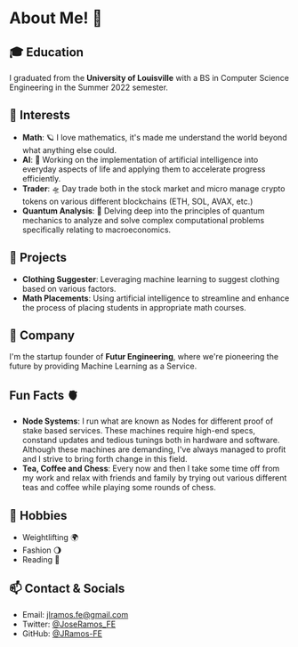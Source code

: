 # About Me! 🌌

## 🎓 Education
I graduated from the **University of Louisville** with a BS in Computer Science Engineering in the Summer 2022 semester.

## 🌠 Interests
- **Math**: 🪐 I love mathematics, it's made me understand the world beyond what anything else could.
- **AI**: 🤖 Working on the implementation of artificial intelligence into everyday aspects of life and applying them to accelerate progress efficiently.
- **Trader**: 🛸 Day trade both in the stock market and micro manage crypto tokens on various different blockchains (ETH, SOL, AVAX, etc.)
- **Quantum Analysis**: 🔭 Delving deep into the principles of quantum mechanics to analyze and solve complex computational problems specifically relating to macroeconomics.

## 🚀 Projects
- **Clothing Suggester**: Leveraging machine learning to suggest clothing based on various factors.
- **Math Placements**: Using artificial intelligence to streamline and enhance the process of placing students in appropriate math courses.

## 💫 Company
I'm the startup founder of **Futur Engineering**, where we're pioneering the future by providing Machine Learning as a Service.

## Fun Facts 🫀
- **Node Systems**: I run what are known as Nodes for different proof of stake based services. These machines require high-end specs, constand updates and tedious tunings both in hardware and software. Although these machines are demanding, I've always managed to profit and I strive to bring forth change in this field.
- **Tea, Coffee and Chess**: Every now and then I take some time off from my work and relax with friends and family by trying out various different teas and coffee while playing some rounds of chess.

## 🌟 Hobbies
- Weightlifting 🌍
-  Fashion 🌖
- Reading 📡

## 📫 Contact & Socials
- Email: [jlramos.fe@gmail.com](mailto:jlramos.fe@gmail.com)
- Twitter: [@JoseRamos_FE](https://twitter.com/JoseRamos_FE)
- GitHub: [@JRamos-FE](https://github.com/JRamos-FE)
